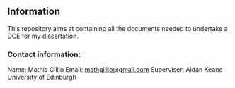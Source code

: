 ## Information 

This repository aims at containing all the documents needed to undertake a DCE for my dissertation. 

### Contact information: 

Name: Mathis Gillio 
Email: mathgillio@gmail.com
Superviser: Aidan Keane 
University of Edinburgh 
